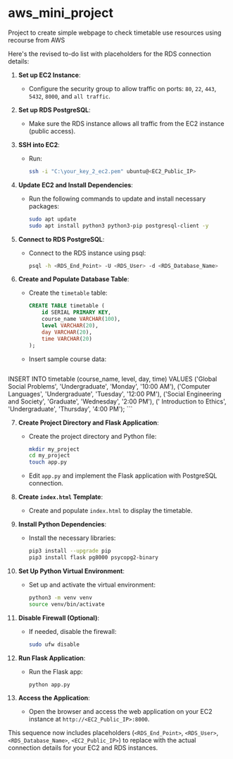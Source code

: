 # aws_mini_project
Project to create simple webpage to check timetable use resources using recourse from AWS

Here's the revised to-do list with placeholders for the RDS connection details:

1. **Set up EC2 Instance**:
   - Configure the security group to allow traffic on ports: `80`, `22`, `443`, `5432`, `8000`, and `all traffic`.

2. **Set up RDS PostgreSQL**:
   - Make sure the RDS instance allows all traffic from the EC2 instance (public access).

3. **SSH into EC2**:
   - Run:  
     ```bash
     ssh -i "C:\your_key_2_ec2.pem" ubuntu@<EC2_Public_IP>
     ```

4. **Update EC2 and Install Dependencies**:
   - Run the following commands to update and install necessary packages:
     ```bash
     sudo apt update
     sudo apt install python3 python3-pip postgresql-client -y
     ```

5. **Connect to RDS PostgreSQL**:
   - Connect to the RDS instance using psql:
     ```bash
     psql -h <RDS_End_Point> -U <RDS_User> -d <RDS_Database_Name>
     ```

6. **Create and Populate Database Table**:
   - Create the `timetable` table:
     ```sql
     CREATE TABLE timetable (
         id SERIAL PRIMARY KEY,
         course_name VARCHAR(100),
         level VARCHAR(20),
         day VARCHAR(20),
         time VARCHAR(20)
     );
     ```
   - Insert sample course data:
     ```sql
     
INSERT INTO timetable (course_name, level, day, time)
VALUES
    ('Global Social Problems', 'Undergraduate', 'Monday', '10:00 AM'),
    ('Computer Languages', 'Undergraduate', 'Tuesday', '12:00 PM'),
    ('Social Engineering and Society', 'Graduate', 'Wednesday', '2:00 PM'),
    (' Introduction to Ethics', 'Undergraduate', 'Thursday', '4:00 PM');
     ```

7. **Create Project Directory and Flask Application**:
   - Create the project directory and Python file:
     ```bash
     mkdir my_project
     cd my_project
     touch app.py
     ```
   - Edit `app.py` and implement the Flask application with PostgreSQL connection.

8. **Create `index.html` Template**:
   - Create and populate `index.html` to display the timetable.

9. **Install Python Dependencies**:
   - Install the necessary libraries:
     ```bash
     pip3 install --upgrade pip
     pip3 install flask pg8000 psycopg2-binary
     ```

10. **Set Up Python Virtual Environment**:
    - Set up and activate the virtual environment:
      ```bash
      python3 -m venv venv
      source venv/bin/activate
      ```

11. **Disable Firewall (Optional)**:
    - If needed, disable the firewall:
      ```bash
      sudo ufw disable
      ```

12. **Run Flask Application**:
    - Run the Flask app:
      ```bash
      python app.py
      ```

13. **Access the Application**:
    - Open the browser and access the web application on your EC2 instance at `http://<EC2_Public_IP>:8000`.

This sequence now includes placeholders (`<RDS_End_Point>`, `<RDS_User>`, `<RDS_Database_Name>`, `<EC2_Public_IP>`) to replace with the actual connection details for your EC2 and RDS instances.
